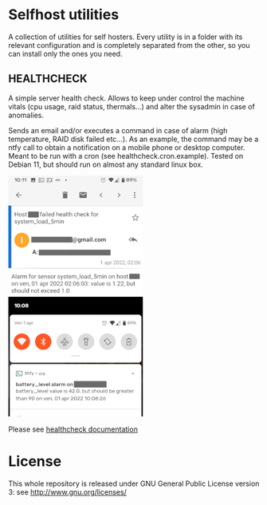 # Selfhost utilities
A collection of utilities for self hosters.
Every utility is in a folder with its relevant configuration and is completely separated from the other, so you can install only the ones you need.

## HEALTHCHECK
A simple server health check.
Allows to keep under control the machine vitals (cpu usage, raid status, thermals...) and alter the sysadmin in case of anomalies.

Sends an email and/or executes a command in case of alarm (high temperature, RAID disk failed etc...).
As an example, the command may be a ntfy call to obtain a notification on a mobile phone or desktop computer.
Meant to be run with a cron (see healthcheck.cron.example).
Tested on Debian 11, but should run on almost any standard linux box.

![Email](images/healthcheck_email_notification.png)      ![Ntfy](images/healthcheck_ntfy_notification.png)

Please see [healthcheck documentation](healthcheck/README.md)

# License
This whole repository is released under GNU General Public License version 3: see http://www.gnu.org/licenses/
